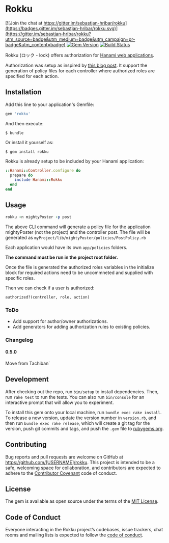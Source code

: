 # Rokku

[![Join the chat at https://gitter.im/sebastjan-hribar/rokku](https://badges.gitter.im/sebastjan-hribar/rokku.svg)](https://gitter.im/sebastjan-hribar/rokku?utm_source=badge&utm_medium=badge&utm_campaign=pr-badge&utm_content=badge) [![Gem Version](https://badge.fury.io/rb/rokku.svg)](https://badge.fury.io/rb/rokku) [![Build Status](https://travis-ci.org/sebastjan-hribar/rokku.svg?branch=master)](https://travis-ci.org/sebastjan-hribar/rokku)

Rokku (ロック - lock) offers authorization for [Hanami web applications](http://hanamirb.org/).

Authorization was setup as inspired by [this blog post](http://billpatrianakos.me/blog/2013/10/22/authorize-users-based-on-roles-and-permissions-without-a-gem/). It support the generation of policy files for each controller where authorized roles are specified for each action.


## Installation

 Add this line to your application's Gemfile:

```ruby
gem 'rokku'
```

And then execute:

    $ bundle

Or install it yourself as:

    $ gem install rokku


Rokku is already setup to be included by your Hanami application:

```ruby
::Hanami::Controller.configure do
  prepare do
    include Hanami::Rokku
  end
end
```

## Usage

```ruby
rokku -n mightyPoster -p post
```
The above CLI command will generate a policy file for the application mightyPoster (not the project) and the controller post. The file will be generated as `myProject/lib/mightyPoster/policies/PostPolicy.rb`

Each application would have its own `app/policies` folders.

**The command must be run in the project root folder.**

Once the file is generated the authorized roles variables in the initialize block for required actions need to be uncommneted and supplied with specific roles.

Then we can check if a user is authorized:

```ruby
authorized?(controller, role, action)
```


### ToDo

- Add support for author/owner authorizations.
- Add generators for adding authorization rules to existing policies.


### Changelog

#### 0.5.0

Move from Tachiban`


## Development

After checking out the repo, run `bin/setup` to install dependencies. Then, run `rake test` to run the tests. You can also run `bin/console` for an interactive prompt that will allow you to experiment.

To install this gem onto your local machine, run `bundle exec rake install`. To release a new version, update the version number in `version.rb`, and then run `bundle exec rake release`, which will create a git tag for the version, push git commits and tags, and push the `.gem` file to [rubygems.org](https://rubygems.org).

## Contributing

Bug reports and pull requests are welcome on GitHub at https://github.com/[USERNAME]/rokku. This project is intended to be a safe, welcoming space for collaboration, and contributors are expected to adhere to the [Contributor Covenant](http://contributor-covenant.org) code of conduct.

## License

The gem is available as open source under the terms of the [MIT License](https://opensource.org/licenses/MIT).

## Code of Conduct

Everyone interacting in the Rokku project’s codebases, issue trackers, chat rooms and mailing lists is expected to follow the [code of conduct](https://github.com/sebastjan-hribar/rokku/blob/master/CODE_OF_CONDUCT.md).
